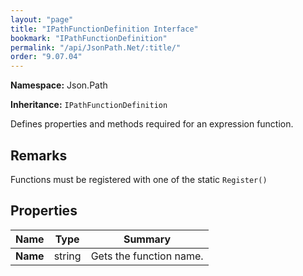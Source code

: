 ```yaml
---
layout: "page"
title: "IPathFunctionDefinition Interface"
bookmark: "IPathFunctionDefinition"
permalink: "/api/JsonPath.Net/:title/"
order: "9.07.04"
---
```

**Namespace:** Json.Path

**Inheritance:**
`IPathFunctionDefinition`

Defines properties and methods required for an expression function.

## Remarks

Functions must be registered with one of the static `Register()`

## Properties

| Name | Type | Summary |
|---|---|---|
| **Name** | string | Gets the function name. |

